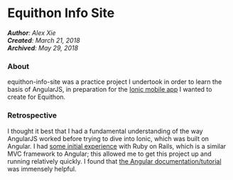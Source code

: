 # Equithon Info Site
*__Author__: Alex Xie*  
*__Created__: March 21, 2018*  
*__Archived__: May 29, 2018*  

### About
equithon-info-site was a practice project I undertook in order to learn the basis of AngularJS, in preparation for the [Ionic mobile app](https://github.com/alexieyizhe/eqrscanner) I wanted to create for Equithon.

### Retrospective
I thought it best that I had a fundamental understanding of the way AngularJS worked before trying to dive into Ionic, which was built on Angular. I had [some initial experience](https://github.com/alexieyizhe/easy-recipeasy) with Ruby on Rails, which is a similar MVC framework to Angular; this allowed me to get this project up and running relatively quickly. I found that [the Angular documentation/tutorial](https://angular.io/tutorial) was immensely helpful.
